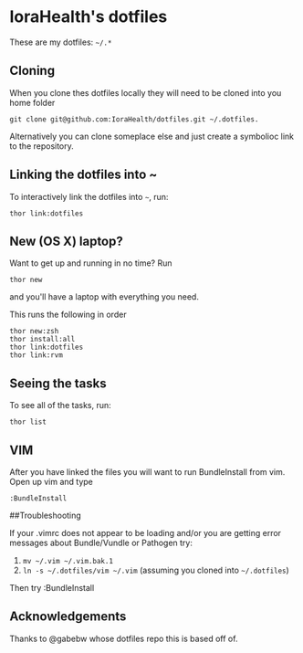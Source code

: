 # IoraHealth's dotfiles
These are my dotfiles: `~/.*`

## Cloning
When you clone thes dotfiles locally they will need to be cloned into you home folder

    git clone git@github.com:IoraHealth/dotfiles.git ~/.dotfiles. 
    
Alternatively you can clone someplace else and just create a symbolioc link to the repository.

## Linking the dotfiles into ~
To interactively link the dotfiles into `~`, run:

    thor link:dotfiles

## New (OS X) laptop?
Want to get up and running in no time? Run

    thor new

and you'll have a laptop with everything you need.

This runs the following in order

    thor new:zsh
    thor install:all
    thor link:dotfiles
    thor link:rvm

## Seeing the tasks

To see all of the tasks, run:

    thor list

## VIM
After you have linked the files you will want to run BundleInstall from vim. Open up vim and type

    :BundleInstall
    
##Troubleshooting

If your .vimrc does not appear to be loading and/or you are getting error messages about Bundle/Vundle or Pathogen try:

1. `mv ~/.vim ~/.vim.bak.1`
2. `ln -s ~/.dotfiles/vim ~/.vim` (assuming you cloned into `~/.dotfiles`)

Then try :BundleInstall

## Acknowledgements

Thanks to @gabebw whose dotfiles repo this is based off of.
